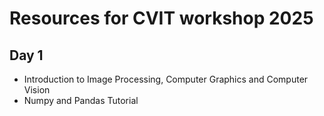 
# Resources for CVIT workshop 2025

## Day 1
- Introduction to Image Processing, Computer Graphics and Computer Vision
- Numpy and Pandas Tutorial
